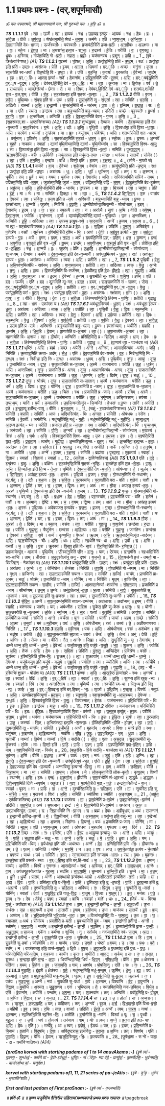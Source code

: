 
# 1.1     प्रथमः प्रश्नः - (दर्.शपूर्णमासौ) #

_ॐ नमः परमात्मने,
 श्री महागणपतये नमः, 
श्री गुरुभ्यो नमः । ह॒रिः॒ ॐ ॥_


***TS 1.1.1.1***
इ॒षे । त्वा॒ । ऊ॒र्जे । त्वा॒ । वा॒यवः॑ । स्थ॒ । उ॒पा॒यव॒ इत्यु॑प - आ॒यवः॑ । स्थ॒ । दे॒वः । वः॒ । स॒वि॒ता । प्रेति॑ । अ॒र्प॒य॒तु॒ । श्रेष्ठ॑तमा॒येति॒ श्रेष्ठ॑ - त॒मा॒य॒ । कर्म॑णे । एति॑ । प्या॒य॒ध्व॒म् । अ॒घ्नि॒याः॒ । दे॒व॒भा॒गमिति॑ देव- भा॒गम् । ऊर्ज॑स्वतीः । पय॑स्वतीः । प्र॒जाव॑ती॒रिति॑ प्र॒जा-व॒तीः॒ । अ॒न॒मी॒वाः । अ॒य॒क्ष्माः । मा । वः॒ । स्ते॒नः । ई॒श॒त॒ । मा । अ॒घशꣳ॑स॒ इत्य॒घ - शꣳ॒॒सः॒ । रु॒द्रस्य॑ । हे॒तिः । परीति॑ । वः॒ । वृ॒ण॒क्तु॒ । ध्रु॒वाः । अ॒स्मिन्न् । गोप॑ता॒विति॒ गो -प॒तौ॒ । स्या॒त॒ । ब॒ह्वीः । यज॑मानस्य । प॒शून् । पा॒हि॒ ॥ _ 1 _ 
(इ॒षे - त्रिच॑त्वारिꣳशत् )  _(A1)_
***TS 1.1.2.1***
य॒ज्ञ्स्य॑ । घो॒षत् । अ॒सि॒ । प्रत्यु॑ष्ट॒मिति॒ प्रति॑ - उ॒ष्ट॒म् । रक्षः॑ । प्रत्यु॑ष्टा॒ इति॒ प्रति॑ - उ॒ष्टाः॒ । अरा॑तयः । प्रेति॑ । इ॒यम् । अ॒गा॒त् । धि॒षणा᳚ । ब॒र्.॒हिः । अच्छ॑ । मनु॑ना । कृ॒ता । स्व॒धयेति॑ स्व-धया᳚ । वित॒ष्टेति॒ वि - त॒ष्टा॒ । ते । एति॑ । व॒ह॒न्ति॒ । क॒वयः॑ । पु॒रस्ता᳚त् । दे॒वेभ्यः॑ । जुष्ट᳚म् । इ॒ह । ब॒र्.॒.हिः । आ॒सद॒ इत्या᳚ - सदे᳚ । दे॒वाना᳚म् । प॒रि॒षू॒तमिति॑ परि -सू॒तम् । अ॒सि॒ । व॒र्.॒षवृ॑द्ध॒मिति॑ व॒र्.॒ष -वृ॒द्ध॒म् । अ॒सि॒ । देव॑बर्.हि॒रिति॒ देव॑ - ब॒र्.॒हिः॒ । मा । त्वा॒ । अ॒न्वक् । मा । ति॒र्यक् । पर्व॑ । ते॒ । रा॒ध्या॒स॒म् । आ॒च्छे॒त्तेत्या᳚ - छे॒त्ता । ते॒ । मा । रि॒ष॒म् । देव॑बर्.हि॒रिति॒ देव॑ -ब॒र्.॒हिः॒ । श॒तव॑ल्.श॒मिति॑ श॒त - व॒ल्.श॒म् । वीति॑ । रो॒ह॒ । स॒हस्र॑वल्शा॒ इति॑ स॒हस्र॑ -व॒ल्शाः॒ । _ 2 _ 
***TS 1.1.2.2***
वीति॑ । व॒यम् । रु॒हे॒म॒ । पृ॒थि॒व्याः । सं॒पृच॒ इति॑ सं - पृचः॑ । पा॒हि॒ । सु॒सं॒भृतेति॑ सु - सं॒भृता᳚ । त्वा॒ । समिति॑ । भ॒रा॒मि॒ । अदि॑त्यै । रास्ना᳚ । अ॒सि॒ । इ॒न्द्रा॒ण्यै । सं॒नह॑न॒मिति॑ सं - नह॑नम् । पू॒षा । ते॒ । ग्र॒न्थिम् । ग्र॒थ्ना॒तु॒ । सः । ते॒ । मा । एति॑ । स्था॒त् । इन्द्र॑स्य । त्वा॒ । बा॒हुभ्या॒मिति॑ बा॒हु-भ्या॒म् । उदिति॑ । य॒च्छे॒ । बृह॒स्पतेः᳚ । मू॒र्ध्ना । ह॒रा॒मि॒ । उ॒रु । अ॒न्तरि॑क्षम् । अन्विति॑ । इ॒हि॒ । दे॒व॒ङ्ग॒ममिति॑ देवम् - ग॒मम् । अ॒सि॒ ॥ _ 3 _ 
(स॒हस्र॑वल्.शा - अ॒ष्टात्रिꣳ॑शच्च)  _(A2)_
***TS 1.1.3.1***
शुन्ध॑द्ध्वम् । दैव्या॑य । कर्म॑णे । दे॒व॒य॒ज्याया॒ इति॑ देव -य॒ज्यायै᳚ । मा॒त॒रिश्व॑नः । घ॒र्मः । अ॒सि॒ । द्यौः । अ॒सि॒ । पृ॒थि॒वी । अ॒सि॒ । वि॒श्वधा॑या॒ इति॑ वि॒श्व -धा॒याः॒ । अ॒सि॒ । प॒र॒मेण॑ । धाम्ना᳚ । दृꣳह॑स्व । मा । ह्वाः॒ । वसू॑नाम् । प॒वित्र᳚म् । अ॒सि॒ । श॒तधा॑र॒मिति॑ श॒त -धा॒र॒म् ।  वसू॑नाम् । प॒वित्र᳚म् । अ॒सि॒ । स॒हस्र॑धार॒मिति॑ स॒हस्र॑ - धा॒र॒म् । हु॒तः । स्तो॒कः । हु॒तः । द्र॒फ्सः । अ॒ग्नये᳚ । बृ॒ह॒ते । नाका॑य । स्वाहा᳚ । द्यावा॑ पृथि॒वीभ्या॒मिति॒ द्यावा᳚ - पृ॒थि॒वीभ्या᳚म् । सा । वि॒श्वायु॒रिति॑ वि॒श्व- आ॒युः॒ । सा । वि॒श्वव्य॑चा॒ इति॑ वि॒श्व -व्य॒चाः॒ । सा । वि॒श्वक॒र्मेति॑ वि॒श्व -क॒र्मा॒ । समिति॑ । पृ॒च्य॒द्ध्व॒म् । ऋ॒ता॒व॒री॒रित्यृ॑त - व॒रीः॒ । ऊ॒र्मिणीः᳚ । मधु॑मत्तमा॒ इति॒ मधु॑मत्-त॒माः॒ । म॒न्द्राः । धन॑स्य । सा॒तये᳚ । सोमे॑न ( ) । त्वा॒ । एति॑ । त॒न॒च्मि॒ । इन्द्रा॑य । दधि॑ । विष्णो॒ इति॑ । ह॒व्यम् । र॒क्ष॒स्व॒ ॥ _ 4 _ 
(सोमे॑ - ना॒ष्टौ च॑)  _(A3)_
***TS 1.1.4.1***
कर्म॑णे । वा॒म् । दे॒वेभ्यः॑ । श॒के॒य॒म् । वेषा॑य । त्वा॒ । प्रत्यु॑ष्ट॒मिति॒ प्रति॑ -उ॒ष्ट॒म् । रक्षः॑ । प्रत्यु॑ष्टा॒ इति॒ प्रति॑ -उ॒ष्टाः॒ । अरा॑तयः । धूः । अ॒सि॒ ।  धूर्व॑ । धूर्व॑न्तम् । धूर्व॑ । तम् । यः । अ॒स्मान् । धूर्व॑ति । तम् । धू॒र्व॒ । यम् । व॒यम् । धूर्वा॑मः । त्वम् । दे॒वाना᳚म् । अ॒सि॒ । सस्नि॑तम॒मिति॒ सस्नि॑ - त॒म॒म् । पप्रि॑तम॒मिति॒ पप्रि॑ -त॒म॒म् । जुष्ट॑तम॒मिति॒ जुष्ट॑ - त॒म॒म् । वह्नि॑तम॒मिति॒ वह्नि॑ - त॒म॒म् । दे॒व॒हूत॑म॒मिति॑ देव-हूत॑मम् । अह्रु॑तम् । अ॒सि॒ । ह॒वि॒र्धान॒मिति॑ हविः - धान᳚म् । दृꣳह॑स्व । मा । ह्वाः॒ । मि॒त्रस्य॑ । त्वा॒ । चक्षु॑षा । प्रेति॑ । ई॒क्षे॒ । मा । भेः । मा । समिति॑ । वि॒क्था॒ । मा । त्वा॒ । _ 5_ 
***TS 1.1.4.2***
हिꣳ॒॒सि॒ष॒म् । उ॒रु । वाता॑य । दे॒वस्य॑ । त्वा॒ । स॒वि॒तुः । प्र॒स॒व इति॑ प्र -स॒वे । अ॒श्विनोः᳚ । बा॒हुभ्या॒मिति॑ बा॒हु -भ्या॒म् । पू॒ष्णः । हस्ता᳚भ्याम् । अ॒ग्नये᳚ । जुष्ट᳚म् । निरिति॑ । व॒पा॒मि॒ । अ॒ग्नीषोमा᳚भ्या॒मित्य॒ग्नी - सोमा᳚भ्याम् । इ॒दम् । दे॒वाना᳚म् । इ॒दम् । उ॒ । नः॒ । स॒ह । स्फा॒त्यै । त्वा॒ । न । अरा᳚त्यै । सुवः॑ । अ॒भि । वीति॑ । ख्ये॒ष॒म् । वै॒श्वा॒न॒रम् । ज्योतिः॑ । दृꣳह॑न्ताम् । दुर्याः᳚ । द्यावा॑पृथि॒व्योरिति॒ द्यावा᳚ - पृ॒थि॒व्योः । उ॒रु । अ॒न्तरि॑क्षम् । अन्विति॑ । इ॒हि॒ । अदि॑त्याः । त्वा॒ । उ॒पस्थ॒ इत्यु॒प-स्थे॒ । सा॒द॒या॒मि॒ । अग्ने᳚ । ह॒व्यम् । र॒क्ष॒स्व॒ ॥ _ 6 _ 
( मा त्वा॒ - षट्च॑त्वारिꣳशच्च )  _(A4)_
***TS 1.1.5.1***
दे॒वः । वः॒ । स॒वि॒ता । उदिति॑ । पु॒ना॒तु॒ । अच्छि॑द्रेण । प॒वित्रे॑ण । वसोः᳚ । सूर्य॑स्य । र॒श्मिभि॒रिति॑ र॒श्मि - भिः॒ । आपः॑ । दे॒वीः॒ । अ॒ग्रे॒पु॒व॒ इत्य॑ग्रे - पु॒वः॒ । अ॒ग्रे॒गु॒व॒ इत्य॑ग्रे - गु॒वः॒ । अग्रे᳚ । इ॒मम् । य॒ज्ञ्म् । न॒य॒त॒ । अग्रे᳚ । य॒ज्ञ्प॑ति॒मिति॑ य॒ज्ञ् - प॒ति॒म् । ध॒त्त॒ । यु॒ष्मान् । इन्द्रः॑ । अ॒वृ॒णी॒त॒ । वृ॒त्र॒तूर्य॒ इति॑ वृत्र -तूर्ये᳚ । यू॒यम् । इन्द्र᳚म् । अ॒वृ॒णी॒ध्व॒म् । वृ॒त्र॒तूर्य॒ इति॑ वृत्र -तूर्ये᳚ । प्रोक्षि॑ता॒ इति॒ प्र -उ॒क्षि॒ताः॒ । स्थ॒ । अ॒ग्नये᳚ । वः॒ । जुष्ट᳚म् । प्रेति॑ । उ॒क्षा॒मि॒ । अ॒ग्नीषोमा᳚भ्या॒मित्य॒ग्नी - सोमा᳚भ्याम् । शुन्ध॑ध्वम् । दैव्या॑य । कर्म॑णे । दे॒व॒य॒ज्याया॒ इति॑ देव-य॒ज्यायै᳚ । अव॑धूत॒मित्यव॑ - धू॒त॒म् । रक्षः॑ । अव॑धूता॒ इत्यव॑ - धू॒ताः॒ । अरा॑तयः । अदि॑त्याः । त्वक् । अ॒सि॒ । प्रतीति॑ । त्वा॒ । _ 7_ 
***TS 1.1.5.2***
पृ॒थि॒वी । वे॒त्तु॒ । अ॒धि॒षव॑ण॒मित्य॑धि - सव॑नम् । अ॒सि॒ । वा॒न॒स्प॒त्यम् । प्रतीति॑ । त्वा॒ । अदि॑त्याः । त्वक् । वे॒त्तु॒ । अ॒ग्नेः । त॒नूः । अ॒सि॒ । वा॒चः । वि॒सर्ज॑न॒मिति॑ वि-सर्ज॑नम् । दे॒ववी॑तय॒ इति॑ दे॒व- वी॒त॒ये॒ । त्वा॒ । गृ॒ह्णा॒मि॒ । अद्रिः॑ । अ॒सि॒ । वा॒न॒स्प॒त्यः । सः । इ॒दम् । दे॒वेभ्यः॑ । ह॒व्यम् । सु॒शमीति॑ सु- शमि॑ । श॒मि॒ष्व॒ । इष᳚म् । एति॑ । व॒द॒ । ऊर्ज᳚म् । एति॑ । व॒द॒ । द्यु॒मदिति॑ द्यु-मत् । व॒द॒त॒ । व॒यम् । स॒ङ्घा॒तमिति॑ सं - घा॒तम् । जे॒ष्म॒ । व॒र्.॒षवृ॑द्ध॒मिति॑ व॒र्.॒ष -वृ॒द्ध॒म् । अ॒सि॒ । प्रतीति॑ । त्वा॒ । व॒र्.॒षवृ॑द्ध॒मिति॑ व॒र्.॒ष -वृ॒द्ध॒म् । वे॒त्तु॒ । परा॑पूत॒मिति॒ परा᳚ - पू॒त॒म् । रक्षः॑ । परा॑पूता॒ इति॒ परा᳚ - पू॒ताः॒ । अरा॑तयः । रक्ष॑साम् । भा॒गः ( ) । अ॒सि॒ । वा॒युः । वः॒ । वीति॑ । वि॒न॒क्तु॒ । दे॒वः । वः॒ । स॒वि॒ता । हिर॑ण्यपाणि॒रिति॒ हिर॑ण्य - पा॒णिः॒ । प्रतीति॑ । गृ॒ह्णा॒तु॒ ॥ _ 8 _ 
( त्वा॒ - भा॒ग - एका॑दश च )  _(A5)_
***TS 1.1.6.1***
अव॑धूत॒मित्यव॑ - धू॒त॒म् । रक्षः॑ । अव॑धूता॒ इत्यव॑ - धू॒ताः॒ । अरा॑तयः । अदि॑त्याः । त्वक् । अ॒सि॒ । प्रतीति॑ । त्वा॒ । पृ॒थि॒वी । वे॒त्तु॒ । दि॒वः । स्क॒म्भ॒निः । अ॒सि॒ । प्रतीति॑ । त्वा॒ । अदि॑त्याः । त्वक् । वे॒त्तु॒ । धि॒षणा᳚ । अ॒सि॒ । प॒र्व॒त्या । प्रतीति॑ । त्वा॒ । दि॒वः । स्क॒म्भ॒निः । वे॒त्तु॒ । धि॒षणा᳚ । अ॒सि॒ । पा॒र्व॒ते॒यी । प्रतीति॑ । त्वा॒ । प॒र्व॒तिः । वे॒त्तु॒ । दे॒वस्य॑ । त्वा॒ । स॒वि॒तुः । प्र॒स॒व इति॑ प्र -स॒वे । अ॒श्विनोः᳚ । बा॒हुभ्या॒मिति॑ बा॒हु-भ्या॒म् । पू॒ष्णः । हस्ता᳚भ्याम् । अधीति॑ । व॒पा॒मि॒ । धा॒न्य᳚म् । अ॒सि॒ । धि॒नु॒हि । दे॒वान् । प्रा॒णायेति॑ प्र-अ॒नाय॑ । त्वा॒ ( ) । अ॒पा॒नात्ये॑प -अ॒नाय॑ । त्वा॒ । व्या॒नायेति॑ वि- अ॒नाय॑ । त्वा॒ । दी॒र्घाम् । अन्विति॑ । प्रसि॑ति॒मिति॒ प्र - सि॒ति॒म् । आयु॑षे । धा॒म् । दे॒वः । वः॒ । स॒वि॒ता । हिर॑ण्यपाणि॒रिति॒ हिर॑ण्य - पा॒णिः॒ । प्रतीति॑ । गृ॒ह्णा॒तु॒ ॥ _ 9 _ 
(प्रा॒णाय॑ त्वा॒ - पञ्च॑दश च)  _(A6)_
***TS 1.1.7.1***
धृष्टिः॑ । अ॒सि॒ । ब्रह्म॑ । य॒च्छ॒ । अपेति॑ । अ॒ग्ने॒ । अ॒ग्निम् । आ॒माद॒मित्या॑म -अद᳚म् । ज॒हि॒ । निरिति॑ । क्र॒व्याद॒मिति॑ क्रव्य- अद᳚म् । से॒ध॒ । एति॑ । दे॒व॒यज॒मिति॑ देव-यज᳚म् । व॒ह॒ । निर्द॑ग्ध॒मिति॒ निः - द॒ग्ध॒म् । रक्षः॑ । निर्द॑ग्धा॒ इति॒ निः - द॒ग्धाः॒ । अरा॑तयः । ध्रु॒वम् । अ॒सि॒ । पृ॒थि॒वीम् । दृꣳ॒॒ह॒ । आयुः॑ । दृꣳ॒॒ह॒ । प्र॒जामिति॑ प्र -जाम् । दृꣳ॒॒ह॒ । स॒जा॒तानिति॑ स-जा॒तान् । अ॒स्मै । यज॑मानाय । परीति॑ । ऊ॒ह॒ । ध॒र्त्रम् । अ॒सि॒ । अ॒न्तरि॑क्षम् । दृꣳ॒॒ह॒ । प्रा॒णमिति॑ प्र- अ॒नम् । दृꣳ॒॒ह॒ । आ॒पा॒नमित्य॑प - अ॒नम् । दृꣳ॒॒ह॒ । स॒जा॒तानिति॑ स-जा॒तान् । अ॒स्मै । यज॑मानाय । परीति॑ । ऊ॒ह॒ । ध॒रुण᳚म् । अ॒सि॒ । दिव᳚म् । दृꣳ॒॒ह॒ । चक्षुः॑ । _ 10 _ 
***TS 1.1.7.2***
दृꣳ॒॒ह॒ । श्रोत्र᳚म् । दृꣳ॒॒ह॒ । स॒जा॒तानिति॑ स-जा॒तान् । अ॒स्मै । यज॑मानाय । परीति॑ । ऊ॒ह॒ । धर्म॑ । अ॒सि॒ । दिशः॑ । दृꣳ॒॒ह॒ । योनि᳚म् । दृꣳ॒॒ह॒ । प्र॒जामिति॑ प्र -जाम् । दृꣳ॒॒ह॒ । स॒जा॒तानिति॑ स-जा॒तान् । अ॒स्मै । यज॑मानाय । परीति॑ । ऊ॒ह॒ । चितः॑ । स्थ॒ । प्र॒जामिति॑ प्र -जाम् । अ॒स्मै । र॒यिम् । अ॒स्मै । स॒जा॒तानिति॑ स-जा॒तान् । अ॒स्मै । यज॑मानाय । परीति॑ । ऊ॒ह॒ । भृगू॑णाम् । अङ्गि॑रसाम् । तप॑सा । त॒प्य॒ध्व॒म् । यानि॑ । घ॒र्मे । क॒पाला॑नि । उ॒प॒चि॒न्वन्तीत्यु॑प - चि॒न्वन्ति॑ । वे॒धसः॑ ॥ पू॒ष्णः । तानि॑ । अपीति॑ । व्र॒ते । इ॒न्द्र॒वा॒यू इती᳚न्द्र-वायू । वीति॑ । मु॒ञ्च॒ता॒म् ॥ _ 11_ 
(चक्षु॑ - र॒ष्टाच॑त्वारिꣳशच्च)  _(A7)_
***TS 1.1.8.1***
समिति॑ । व॒पा॒मि॒ । समिति॑ । आपः॑ । अ॒द्भिरित्य॑त् - भिः । अ॒ग्म॒त॒ । समिति॑ । ओष॑धयः । रसे॑न । समिति॑ । रे॒वतीः᳚ । जग॑तीभिः । मधु॑मती॒रिति॒ मधु॑ - म॒तीः॒ । मधु॑मतीभि॒रिति॒ मधु॑ - म॒ती॒भिः॒ । सृ॒ज्य॒ध्व॒म् । अ॒द्भ्य इत्य॑त् - भ्यः । परीति॑ । प्रजा॑ता॒ इति॒ प्र -जा॒ताः॒ । स्थ॒ । समिति॑ । अ॒द्भिरित्य॑त् - भिः । पृ॒च्य॒ध्व॒म् । जन॑यत्यै । त्वा॒ । समिति॑ । यौ॒मि॒ । अ॒ग्नये᳚ । त्वा॒ । अ॒ग्नीषोमा᳚भ्या॒मित्य॒ग्नी - सोमा᳚भ्याम् । म॒खस्य॑ । शिरः॑ । अ॒सि॒ । घ॒र्मः । अ॒सि॒ । वि॒श्वायु॒रुरिति॑ वि॒श्व- आ॒युः॒ । उ॒रु । प्र॒थ॒स्व॒ । उ॒रु । ते॒ । य॒ज्ञ्प॑ति॒रिति॑ य॒ज्ञ् -प॒तिः॒ । प्र॒थ॒ता॒म् । त्वच᳚म् । गृ॒ह्णी॒ष्व॒ । अ॒न्तरि॑त॒मित्य॒न्तः - इ॒त॒म् । रक्षः॑ । अ॒न्तरि॑ता॒ इत्य॒न्तः - इ॒ताः॒ । अरा॑तयः । दे॒वः । त्वा॒ । स॒वि॒ता ( ) । श्र॒प॒य॒तु॒ । वर्.षि॑ष्ठे । अधीति॑ । नाके᳚ । अ॒ग्निः । ते॒ । त॒नुव᳚म् । मा । अतीति॑ । धा॒क् । अग्ने᳚ । ह॒व्यम् । र॒क्ष॒स्व॒ । समिति॑ । ब्रह्म॑णा । पृ॒च्य॒स्व॒ । ए॒क॒ताय॑ । स्वाहा᳚ । द्वि॒ताय॑ । स्वाहा᳚ । त्रि॒ताय॑ । स्वाहा᳚ ॥ _ 12 _ 
(स॒वि॒ता - द्वाविꣳ॑शतिश्च)  _(A8)_
***TS 1.1.9.1***
एति॑ । द॒दे॒ । इन्द्र॑स्य । बा॒हुः । अ॒सि॒ । दक्षि॑णः । स॒हस्र॑भृष्टि॒रिति॑ स॒हस्र॑ -भृ॒ष्टिः॒ । श॒तते॑जा॒ इति॑ श॒त -ते॒जाः॒ । वा॒युः । अ॒सि॒ । ति॒ग्मते॑जा॒ इति॑ ति॒ग्म - ते॒जाः॒ । पृथि॑वि । दे॒व॒य॒ज॒नीति॑ देव -य॒ज॒नि॒ । ओष॑ध्याः । ते॒ । मूल᳚म् । मा । हिꣳ॒॒सि॒ष॒म् । अप॑हत॒ इत्यप॑ -ह॒तः॒ । अ॒ररुः॑ । पृ॒थि॒व्यै । व्र॒जम् । ग॒च्छ॒ । गो॒स्थान॒मिति॑ गो-स्थान᳚म् । वर्.ष॑तु । ते॒ । द्यौः । ब॒धा॒न । दे॒व॒ । स॒वि॒तः॒ । प॒र॒मस्या᳚म् । प॒रा॒वतीति॑ परा - वति॑ । श॒तेन॑ । पाशैः᳚ । यः । अ॒स्मान् । द्वेष्टि॑ । यम् । च॒ । व॒यम् । द्वि॒ष्मः । तम् । अतः॑ । मा । मौ॒क् । अप॑हत॒ इत्यप॑ -ह॒तः॒ । अ॒ररुः॑ । पृ॒थि॒व्यै । दे॒व॒यज॑न्या॒ इति॑ देव -यज॑न्यै । व्र॒जम् । _ 13_ 
***TS 1.1.9.2***
ग॒च्छ॒ । गो॒स्थान॒मिति॑ गो-स्थान᳚म् । वर्.ष॑तु । ते॒ । द्यौः । ब॒धा॒न । दे॒व॒ । स॒वि॒तः॒ । पर॒मस्या᳚म् । प॒रा॒वतीति॑ परा - वति॑ । श॒तेन॑ । पाशैः᳚ । यः । अ॒स्मान् । द्वेष्टि॑ । यम् । च॒ । व॒यम् । द्वि॒ष्मः । तम् । अतः॑ । मा । मौ॒क् । अप॑हत॒ इत्यप॑ -ह॒तः॒ । अ॒ररुः॑ । पृ॒थि॒व्याः । अदे॑वयजन॒ इत्यदे॑व - य॒ज॒नः॒ । व्र॒जम् । ग॒च्छ॒ । गो॒स्थान॒मिति॑ गो-स्थान᳚म् । वर्.ष॑तु । ते॒ । द्यौः । ब॒धा॒न । दे॒व॒ । स॒वि॒तः॒ । प॒र॒मस्या᳚म् । प॒रा॒वतीति॑ परा - वति॑ । श॒तेन॑ । पाशैः᳚ । यः । अ॒स्मान् । द्वेष्टि॑ । यम् । च॒ । व॒यम् । द्वि॒ष्मः । तम् । अतः॑ । मा । _ 14_ 
***TS 1.1.9.3***
मौ॒क् । अ॒ररुः॑ । ते॒ । दिव᳚म् । मा । स्का॒न् । वस॑वः । त्वा॒ । परीति॑ । गृ॒ह्ण॒न्तु॒ । गा॒य॒त्रेण॑ । छन्द॑सा । रु॒द्राः । त्वा॒ । परीति॑ । गृ॒ह्ण॒न्तु॒ । त्रैष्टु॑भेन । छन्द॑सा । आ॒दि॒त्याः । त्वा॒ । परीति॑ । गृ॒ह्ण॒न्तु॒ । जाग॑तेन । छन्द॑सा । दे॒वस्य॑ । स॒वि॒तुः । स॒वे । कर्म॑ । कृ॒ण्व॒न्ति॒ । वे॒धसः॑ । ऋ॒तम् । अ॒सि॒ । ऋ॒त॒सद॑न॒मित्यृ॑त -सद॑नम् । अ॒सि॒ । ऋ॒त॒श्रीरित्यृ॑त - श्रीः । अ॒सि॒ । धाः । अ॒सि॒ । स्व॒धेति॑ स्व- धा । अ॒सि॒ । उ॒र्वी । च॒ । अ॒सि॑ । वस्वी᳚ । च॒ । अ॒सि॒ । पु॒रा । क्रू॒रस्य॑ । वि॒सृप॒ इति॑ वि- सृपः॑ । वि॒र॒फ्शि॒न्निति॑ वि- र॒फ्शि॒न्न् ( ) । उ॒दा॒दायेत्यु॑त् - आ॒दाय॑ । पृ॒थि॒वीम् । जी॒रदा॑नु॒रिति॑ जी॒र - दा॒नुः॒ । याम् । ऐर॑यन्न् । च॒न्द्रम॑सि । स्व॒धाभि॒रिति॑ स्व-धाभिः॑ । ताम् । धीरा॑सः । अ॒नु॒दृश्येत्य॑नु अनु - दृश्य॑ । य॒ज॒न्ते॒ ॥ _ 15 _ 
(दे॒व॒यज॑न्यै व्र॒जं - तमतो॒ मा - वि॑रफ्शि॒न् - नेका॑दश च)  _(A9)_
***TS 1.1.10.1***
प्रत्यु॑ष्ट॒मिति॒ प्रति॑ - उ॒ष्ट॒म् । रक्षः॑ । प्रत्यु॑ष्टा॒ इति॒ प्रति॑ -उ॒ष्टाः॒ । अरा॑तयः । अ॒ग्नेः । वः॒ । तेजि॑ष्ठेन । तेज॑सा । निरिति॑ । त॒पा॒मि॒ । गो॒ष्ठमिति॑ गो -स्थम् । मा । निरिति॑ । मृ॒क्ष॒म् । वा॒जिन᳚म् । त्वा॒ । स॒प॒त्न॒सा॒हमिति॑ सपत्न - सा॒हम् । समिति॑ । मा॒र्ज्मि॒ । वाच᳚म् । प्रा॒णमिति॑ प्रा- अ॒नम् । चक्षुः॑ । श्रोत्र᳚म् । प्र॒जामिति॑ प्र -जाम् । योनि᳚म् । मा । निरिति॑ । मृ॒क्ष॒म् । वा॒जिनी᳚म् । त्वा॒ । स॒प॒त्न॒सा॒हीमिति॑ सपत्न - सा॒हीम् । समिति॑ । मा॒र्ज्मि॒ । आ॒शासा॒नेत्या᳚ -शासा॑ना । सौ॒म॒न॒सम् । प्र॒जामिति॑ प्र -जाम् । सौभा᳚ग्यम् । त॒नूम् ॥ अ॒ग्नेः । अनु॑व्र॒तेत्यनु॑ -व्र॒ता॒ । भू॒त्वा । समिति॑ । न॒ह्ये॒ । सु॒कृ॒तायेति॑ सु -कृ॒ताय॑ । कम् ॥ सु॒प्र॒जस॒ इति॑ सु-प्र॒जसः॑ । त्वा॒ । व॒यम् । सु॒पत्नी॒रिति॑ सु-पत्नीः᳚ । उपेति॑ । _ 16_ 
***TS 1.1.10.2***
से॒दि॒म॒ ॥ अग्ने᳚ । स॒प॒त्न॒दम्भ॑न॒मिति॑ सपत्न-दम्भ॑नम् । अद॑ब्धासः । अदा᳚भ्यम् ॥ इ॒मम् । वीति॑ । स्या॒मि॒ । वरु॑णस्य । पाश᳚म् । यम् । अब॑ध्नीत । स॒वि॒ता । सु॒केत॒ इति॑ सु-केतः॑ ॥ धा॒तुः । च॒ । योनौ᳚ । सु॒कृ॒तस्येति॑ सु -कृ॒तस्य॑ । लो॒के । स्यो॒नम् । मे॒ । स॒ह । पत्या᳚ । क॒रो॒मि॒ ॥ समिति॑ । आयु॑षा । समिति॑ । प्र॒जयेति॑ प्र-जया᳚ । समिति॑ । अ॒ग्ने॒ । वर्च॑सा । पुनः॑ ॥ समिति॑ । पत्नी᳚ । पत्या᳚ । अ॒हम् । ग॒च्छे॒ । समिति॑ । आ॒त्मा । त॒नुवा᳚ । मम॑ ॥ म॒ही॒नाम् । पयः॑ । अ॒सि॒ । ओष॑धीनाम् । रसः॑ । तस्य॑ । ते॒ । अक्षी॑यमाणस्य । निरिति॑ । _ 17 _ 
***TS 1.1.10.3***
व॒पा॒मि॒ । म॒ही॒नाम् । पयः॑ । अ॒सि॒ । ओष॑धीनाम् । रसः॑ । अद॑ब्धेन । त्वा॒ । चक्षु॑षा । अवेति॑ । ई॒क्षे॒ । सु॒प्र॒जा॒स्त्वायेति॑ सुप्रजाः - त्वाय॑ । तेजः॑ । अ॒सि॒ । तेजः॑ । अनु॑ । प्रेति॑ । इ॒हि॒ । अ॒ग्निः । ते॒ । तेजः॑ । मा । वीति॑ । नै॒त् । अ॒ग्नेः । जि॒ह्वा । अ॒सि॒ । सु॒भूरिति॑ सु - भूः । दे॒वाना᳚म् । धाम्ने॑ धाम्न॒ इति॒ धाम्ने᳚ - धा॒म्ने॒ । दे॒वेभ्यः॑ । यजु॑षेयजुष॒ इति॒ यजु॑षे -य॒जु॒षे॒ । भ॒व॒ । शु॒क्रम् । अ॒सि॒ । ज्योतिः॑ । अ॒सि॒ । तेजः॑ । अ॒सि॒ । दे॒वः । वः॒ । स॒वि॒ता । उदिति॑ । पु॒ना॒तु॒ । अच्छि॑द्रेण । प॒वित्रे॑ण । वसोः᳚ । सूर्य॑स्य । र॒श्मिभि॒रिति॑ र॒श्मि-भिः॒ । शु॒क्रम् ( ) । त्वा॒ । शु॒क्राया᳚म् । धाम्ने॑ धाम्न॒ इति॒ धाम्ने᳚ - धा॒म्ने॒ । दे॒वेभ्यः॑ । यजु॑षेयजुष॒ इति॒ यजु॑षे - य॒जु॒षे॒ । गृ॒ह्णा॒मि॒ । ज्योतिः॑ । त्वा॒ । ज्योति॑षि । अ॒र्चिः । त्वा॒ । अ॒र्चिषि॑ । धाम्ने॑ धाम्न॒ इति॒ धाम्ने᳚ - धा॒म्ने॒ । दे॒वेभ्यः॑ । यजु॑षेयजुष॒ इति॒ यजु॑षे -य॒जु॒षे॒ । गृ॒ह्णा॒मि॒ ॥ _ 18_ 
(उप॒ - नी - र॒श्मिभिः॑ शु॒क्रꣳ - षोड॑श च)  _(A10)_
***TS 1.1.11.1***
कृष्णः॑ । अ॒सि॒ । आ॒ख॒रे॒ष्ठ इत्या॑खरे - स्थः । अ॒ग्नये᳚ । त्वा॒ । स्वाहा᳚ । वेदिः॑ । अ॒सि॒ । ब॒र्.॒हिषे᳚ । त्वा॒ । स्वाहा᳚ । ब॒र्.॒हिः । अ॒सि॒ । स्रु॒ग्भ्य इति॑ स्रुक् -भ्यः । त्वा॒ । स्वाहा᳚ । दि॒वे । त्वा॒ । अ॒न्तरि॑क्षाय । त्वा॒ । पृ॒थि॒व्यै । त्वा॒ । स्व॒धेति॑ स्व-धा । पि॒तृभ्य॒ इति॑ पि॒तृ -भ्यः॒ । ऊर्क् । भ॒व॒ । ब॒र्.॒हि॒षद्भ्य॒ इति॑ बर्.हि॒षत् - भ्यः॒ । ऊ॒र्जा । पृ॒थि॒वीम् । ग॒च्छ॒त॒ । विष्णोः᳚ । स्तूपः॑ । अ॒सि॒ । ऊर्णा᳚म्रदस॒मित्यूर्णा᳚ - म्र॒द॒स॒म् । त्वा॒ । स्तृ॒णा॒मि॒ । स्वा॒स॒स्थमिति॑ सु -आ॒स॒स्थम् । दे॒वेभ्यः॑ । ग॒न्ध॒र्वः॑ । अ॒सि॒ । वि॒श्वाव॑सु॒रिति॑ वि॒श्व - व॒सुः॒ । विश्व॑स्मात् । ईष॑तः । यज॑मानस्य । प॒रि॒धिरिति॑ परि - धिः । इ॒डः । ई॒डि॒तः । इन्द्र॑स्य । बा॒हुः । अ॒सि॒ । _ 19_ 
***TS 1.1.11.2***
दक्षि॑णः । यज॑मानस्य । प॒रि॒धिरिति॑ परि - धिः । इ॒डः । ई॒डि॒तः । मि॒त्रावरु॑णा॒विति॑ मि॒त्रा - वरु॑णौ । त्वा॒ । उ॒त्त॒र॒त इत्यु॑त् - त॒र॒तः । परीति॑ । ध॒त्ता॒म् । ध्रु॒वेण॑ । धर्म॑णा । यज॑मानस्य । प॒रि॒धिरिति॑ परि - धिः । इ॒डः । ई॒डि॒तः । सूर्यः॑ । त्वा॒ । पु॒रस्ता᳚त् । पा॒तु॒ । कस्याः᳚ । चि॒त् । अ॒भिश॑स्त्या॒ इत्य॒भि -श॒स्त्याः॒ । वी॒तिहो᳚त्र॒मिति॑ -वी॒ति - हो॒त्र॒म् । त्वा॒ । क॒वे॒ । द्यु॒मन्त॒मिति॑ द्यु - मन्त᳚म् । समिति॑ । इ॒धी॒म॒हि॒ । अग्ने᳚ । बृ॒हन्त᳚म् । अ॒ध्व॒रे । वि॒शः । य॒न्त्रे इति॑ । स्थः॒ । वसू॑नाम् । रु॒द्राणा᳚म् । आ॒दि॒त्याना᳚म् । सद॑सि । सी॒द॒ । जु॒हूः । उ॒प॒भृदित्यु॑प - भृत् । ध्रु॒वा । अ॒सि॒ । घृ॒ताची᳚ । नाम्ना᳚ । प्रि॒येण॑ । नाम्ना᳚ । प्रि॒ये । सद॑सि ( ) । सी॒द॒ । ए॒ताः । अ॒स॒द॒न्न् । सु॒कृ॒तस्येति॑ सु-कृ॒तस्य॑ । लो॒के । ताः । वि॒ष्णो॒ इति॑ । पा॒हि॒ । पा॒हि । य॒ज्ञ्म् । पा॒हि । य॒ज्ञ्प॑ति॒मिति॑ य॒ज्ञ्-प॒ति॒म् । पा॒हि । माम् । य॒ज्ञ्॒निय॒मिति॑ यज्ञ् - निय᳚म् ॥ _ 20_ 
(बा॒हुर॑सि - प्रि॒ये सद॑सि॒ - पञ्च॑दश च)  _(A11)_
***TS 1.1.12.1***
भुव॑नम् । अ॒सि॑ । वीति॑ । प्र॒थ॒स्व॒ । अग्ने᳚ । यष्टः॑ । इ॒दम् । नमः॑ ॥ जुहु॑ । एति॑ । इ॒हि॒ । अ॒ग्निः । त्वा॒ । ह्व॒य॒ति॒ । दे॒व॒य॒ज्याया॒ इति॑ देव -य॒ज्यायै᳚ । उप॑भृ॒दित्युप॑ -भृ॒त् । एति॑ । इ॒हि॒ । दे॒वः । त्वा॒ । स॒वि॒ता । ह्व॒य॒ति॒ । दे॒व॒य॒ज्याया॒ इति॑ देव -य॒ज्यायै᳚ । अग्ना॑विष्णू॒ इत्यग्ना᳚ -वि॒ष्णू॒ । मा । वा॒म् । अवेति॑ । क्र॒मि॒ष॒म् । वीति॑ । जि॒हा॒था॒म् । मा । मा॒ । समिति॑ । ता॒प्त॒म् । लो॒कम् । मे॒ । लो॒क॒कृ॒ता॒विति॑ लोक-कृ॒तौ॒ । कृ॒णु॒त॒म् । विष्णोः᳚ । स्थान᳚म् । अ॒सि॒ । इ॒तः । इन्द्रः॑ । अ॒कृ॒णो॒त् । वी॒र्या॑णि । स॒मा॒रभ्येति॑ सं-आ॒रभ्य॑ । ऊ॒र्द्ध्वः । अ॒द्ध्व॒रः । दि॒वि॒स्पृश॒मिति॑ दिवि -स्पृश᳚म् । अह्रु॑तः ( ) । य॒ज्ञ्ः । य॒ज्ञ्प॑ते॒रिति॑ य॒ज्ञ् - प॒तेः॒ । इन्द्रा॑वा॒नितीन्द्र॑ - वा॒न् । स्वाहा᳚ । बृ॒हत् । भाः । पा॒हि । मा॒ । अ॒ग्ने॒ । दुश्च॑रिता॒दिति॒ दुः - च॒रि॒ता॒त् । एति॑ । मा॒ । सुच॑रित॒ इति॒ सु - च॒रि॒ते॒ । भ॒ज॒ । म॒खस्य॑ । शिरः॑ । अ॒सि॒ । समिति॑ । ज्योति॑षा । ज्योतिः॑ । अ॒ङ्क्ता॒म् ॥ _ 21 _ 
(अह्रु॑त॒ - एक॑विꣳशतिश्च)  _(A12)_
***TS 1.1.13.1***
वाज॑स्य । मा॒ । प्र॒स॒वेनेति॑ प्र-स॒वेन॑ । उ॒द्ग्रा॒भेणेत्यु॑त् -ग्रा॒भेण॑ । उदिति॑ । अ॒ग्र॒भी॒त् ॥ अथ॑ । स॒पत्नान्॑ । इन्द्रः॑ । मे॒ । नि॒ग्रा॒भेणेति॑ नि-ग्रा॒भेण॑ । अध॑रान् । अ॒कः॒ ॥ उ॒द्ग्रा॒भमित्यु॑त् -ग्रा॒भम् । च॒ । नि॒ग्रा॒भमिति॑ नि -ग्रा॒भम् । च॒ । ब्रह्म॑ । दे॒वाः । अ॒वी॒वृ॒ध॒न्न् ॥ अथ॑ । स॒पत्नान्॑ । इ॒न्द्रा॒ग्नी इती᳚न्द्र-अ॒ग्नी । मे॒ । वि॒षू॒चीनान्॑ । वीति॑ । अ॒स्य॒ता॒म् ॥ वसु॑भ्य॒ इति॒ वसु॑-भ्यः॒ । त्वा॒ । रु॒द्रेभ्यः॑ । त्वा॒ । आ॒दि॒त्येभ्यः॑ । त्वा॒ । अ॒क्तम् । रिहा॑णाः । वि॒यन्तु॑ । वयः॑ ॥ प्र॒जामिति॑ प्र-जाम् । योनि᳚म् । मा । निरिति॑ । मृ॒क्ष॒म् । एति॑ । प्या॒य॒न्ता॒म् । आपः॑ । ओष॑धयः । म॒रुता᳚म् । पृष॑तयः । स्थ॒ । दिवं᳚ । _ 22_ 
***TS 1.1.13.2***
ग॒च्छ॒ । ततः॑ । नः॒ । वृष्टि᳚म् । एति॑ । ई॒र॒य॒ ॥ आ॒यु॒ष्पा इत्या॑युः- पाः । अ॒ग्ने॒ । अ॒सि॒ । आयुः॑ । मे॒ । पा॒हि॒ । च॒क्षु॒ष्पा इति॑ - चक्षुः - पाः । अ॒ग्ने॒ । अ॒सि॒ । चक्षुः॑ । मे॒ । पा॒हि॒ । ध्रु॒वा । अ॒सि॒ । यम् । प॒रि॒धिमिति॑ परि -धिम् । प॒र्यध॑त्था॒ इति॑ परि -अध॑त्थाः । अग्ने᳚ । दे॒व॒ । प॒णिभि॒रिति॑ प॒णि -भिः॒ । वी॒यमा॑णः ॥ तम् । ते॒ । ए॒तम् । अन्विति॑ । जोष᳚म् । भ॒रा॒मि॒ । न । इत् । ए॒षः । त्वत् । अ॒प॒चे॒तया॑ता॒ इत्य॑प - चे॒तया॑तै । य॒ज्ञ्स्य॑ । पाथः॑ । उप॑ । समिति॑ । इ॒त॒म् । सꣳ॒॒स्रा॒वभा॑गा॒ इति॑ सꣳस्रा॒व -भा॒गाः॒ । स्थ॒ । इ॒षाः । बृ॒हन्तः॑ । प्र॒स्त॒रे॒ष्ठा इति॑ प्रस्तरे- स्थाः । ब॒र्.॒हि॒षद॒ इति बर्.हि-सदः॑ । च॒ । _ 23_ 
***TS 1.1.13.3***
दे॒वाः । इ॒माम् । वाच᳚म् । अ॒भीति॑ । विश्वे᳚ । गृ॒णन्तः॑ । आ॒सद्येत्या᳚ - सद्य॑ । अ॒स्मिन्न् । ब॒र्.॒हिषि॑ । मा॒द॒य॒ध्व॒म् । अ॒ग्नेः । वा॒म् । अप॑न्नगृह॒स्येत्यप॑न्न - गृ॒ह॒स्य॒ । सद॑सि । सा॒द॒या॒मि॒ । सु॒म्नाय॑ । सु॒म्नि॒नी॒ इति॑ । सु॒म्ने । मा॒ । ध॒त्त॒म् । धु॒रि । धु॒र्यौ᳚ । पा॒त॒म् । अग्ने᳚ । अ॒द॒ब्धा॒यो॒ इत्य॑दब्ध-आ॒यो॒ । अ॒शी॒त॒त॒नो॒ इत्य॑शित -त॒नो॒ । पा॒हि । मा॒ । अ॒द्य । दि॒वः । पा॒हि । प्रसि॑त्या॒ इति॒ प्र-सि॒त्यै॒ । पा॒हि । दुरि॑ष्ट्या॒ इति॒ दुः -इ॒ष्ट्यै॒ । पा॒हि । दु॒र॒द्म॒न्या इति॑ दुः -अ॒द्म॒न्यै । पा॒हि । दुश्च॑रिता॒दिति॒ दुः - च॒रि॒ता॒त् । अवि॑षम् । नः॒ । पि॒तुम् । कृ॒णु॒ । सु॒षदेति॑ सु -सदा᳚ । योनि᳚म् । स्वाहा᳚ । देवाः᳚ । गा॒तु॒वि॒द॒ इति॑ गातु-वि॒दः॒ । गा॒तुम् । वि॒त्त्वा । गा॒तुम् ( ) । इ॒त॒ । मन॑सः । प॒ते॒ । इ॒मम् । नः॒ । दे॒व॒ । दे॒वेषु॑ । य॒ज्ञ्म् । स्वाहा᳚ । वा॒चि । स्वाहा᳚ । वाते᳚ । धाः॒ ॥ _ 24_ 
(दिवं॑ - च - वि॒त्त्वा गा॒तुं - त्रयो॑दश च)  _(A13)_
***TS 1.1.14.1***
उ॒भा । वा॒म् । इ॒न्द्रा॒ग्नी॒ इती᳚न्द्र - अ॒ग्नी॒ । आ॒हु॒वध्यै᳚ । उ॒भा । राध॑सः । स॒ह । मा॒द॒यध्यै᳚ ॥ उ॒भा । दा॒तारौ᳚ । इ॒षाम् । र॒यी॒णाम् । उ॒भा । वाज॑स्य । सा॒तये᳚ । हु॒वे॒ । वा॒म् । अश्र॑वम् । हि । भू॒रि॒दाव॑त्त॒रेति॑ भूरि॒दाव॑त् -त॒रा॒ । वा॒म् ॥ विजा॑मातु॒रिति॒ वि - जा॒मा॒तुः॒ । उ॒त । वा॒ । घ॒ । स्या॒लात् ॥ अथ॑ । सोम॑स्य । प्रय॒तीति॒ प्र-य॒ती॒ । यु॒वभ्या॒मिति॑ यु॒व - भ्या॒म् । इन्द्रा᳚ग्नी॒ इतीन्द्र॑ - अ॒ग्नी॒ । स्तोम᳚म् । ज॒न॒या॒मि॒ । नव्य᳚म् ॥ इन्द्रा᳚ग्नी॒ इतीन्द्र॑ - अ॒ग्नी॒ । न॒व॒तिम् । पुरः॑ । दा॒सप॑त्नी॒रिति॑ दा॒स - प॒त्नीः॒ । अ॒धू॒नु॒त॒म् ॥ सा॒कम् । एके॑न । कर्म॑णा ॥ शुचि᳚म् । नु । स्तोम᳚म् । नव॑जात॒मिति॒ नव॑- जा॒त॒म् । अ॒द्य । इन्द्रा᳚ग्नी॒ इतीन्द्र॑ - अ॒ग्नी॒ । वृ॒त्र॒ह॒णेति॑ वृत्र -ह॒ना॒ । जु॒षेथा᳚म् ॥ _ 25_ 
***TS 1.1.14.2***
उ॒भा । हि । वा॒म् । सु॒हवेति॑ सु-हवा᳚ । जोह॑वीमि । ता । वाज᳚म् । स॒द्यः । उ॒श॒ते । धेष्ठा᳚ ॥ व॒यम् । उ॒ । त्वा॒ । प॒थः॒ । प॒ते॒ । रथ᳚म् । न । वाज॑सातय॒ इति॒ वाज॑-सा॒त॒ये॒ ॥ धि॒ये । पू॒ष॒न्न् । अ॒यु॒ज्म॒हि॒ ॥ प॒थस्प॑थ॒ इति॑ प॒थः - प॒थः॒ । परि॑पति॒मिति॒ परि॑-प॒ति॒म् । व॒च॒स्या । कामे॑न । कृ॒तः । अ॒भीति॑ । आ॒न॒ट् । अ॒र्कम् ॥ सः । नः॒ । रा॒स॒त् । शु॒रुधः॑ । च॒न्द्राग्रा॒ इति॑ च॒न्द्र - अ॒ग्राः॒ । धिय॑न्धिय॒मिति॒ धियं᳚ - धि॒य॒म् । सी॒ष॒धा॒ति॒ । प्रेति॑ । पू॒षा ॥ क्षेत्र॑स्य । पति॑ना । व॒यम् । हि॒तेन॑ । इ॒व॒ । ज॒या॒म॒सि॒ ॥ गाम् । अश्व᳚म् । पो॒ष॒यि॒त्नु । एति॑ । सः । नः॒ । _ 26_ 
***TS 1.1.14.3***
मृ॒डा॒ति॒ । ई॒दृशे᳚ ॥ क्षेत्र॑स्य । प॒ते॒ । मधु॑मन्त॒मिति॒ मधु॑-म॒न्त॒म् । ऊ॒र्मिम् । धे॒नुः । इ॒व॒ । पयः॑ । अ॒स्मासु॑ । धु॒क्ष्व॒ ॥ म॒धु॒श्चुत॒मिति॑ मधु-श्चुत᳚म् । घृ॒तम् । इ॒व॒ । सुपू॑त॒मिति॒ सु-पू॒त॒म् । ऋ॒तस्य॑ । नः॒ । पत॑यः । मृ॒ड॒य॒न्तु॒ ॥ अग्ने᳚ । नय॑ । सु॒पथेति॑ सु-पथा᳚ । रा॒ये । अ॒स्मान् । विश्वा॑नि । दे॒व॒ । व॒युना॑नि । वि॒द्वान् ॥ यु॒यो॒धि । अ॒स्मत् । जु॒हु॒रा॒णम् । एनः॑ । भूयि॑ष्ठाम् । ते॒ । नम॑उक्ति॒मिति॒ नमः॑-उ॒क्ति॒म् । वि॒धे॒म॒ ॥ एति॑ । दे॒वाना᳚म् । अपीति॑ । पन्था᳚म् । अ॒ग॒न्म॒ । यत् । श॒क्नवा॑म । तत् । अन्विति॑ । प्रवो॑ढु॒मिति॒ प्र- वो॒ढु॒म् ॥ अ॒ग्निः । वि॒द्वान् । सः । य॒जा॒त् । _ 27_ 
***TS 1.1.14.4***
सः । इत् । उ॒ । होता᳚ । सः । अ॒ध्व॒रान् । सः । ऋ॒तून् । क॒ल्प॒या॒ति॒ ॥ यत् । वाहि॑ष्ठम् । तत् । अ॒ग्नये᳚ । बृ॒हत् । अ॒र्च॒ । वि॒भा॒व॒सो॒ इति॑ विभा-व॒सो॒ ॥ महि॑षी । इ॒व॒ । त्वत् । र॒यिः । त्वत् । वाजाः᳚ । उदिति॑ । ई॒र॒ते॒ ॥ अग्ने᳚ । त्वम् । पा॒र॒य॒ । नव्यः॑ । अ॒स्मान् । स्व॒स्तिभि॒रिति॑ स्व॒स्ति -भिः॒ । अतीति॑ । दु॒र्गाणीति॑ दुः -गानि॑ । विश्वा᳚ ॥ पूः । च॒ । पृ॒थ्वी । ब॒हु॒ला । नः॒ । उ॒र्वी । भव॑ । तो॒काय॑ । तन॑याय । शम् । योः ॥ त्वम् । अ॒ग्ने॒ । व्र॒त॒पा इति॑ व्रत- पाः । अ॒सि॒ । दे॒वः । एति॑ ( ) । मर्त्ये॑षु । आ ॥ त्वम् । य॒ज्ञेषु॑ । ईड्यः॑ ॥ यत् । वः॒ । व॒यम् । प्र॒मि॒नामेति॑ प्र-मि॒नाम॑ । व्र॒तानि॑ । वि॒दुषा᳚म् । दे॒वाः॒ । अवि॑दुष्टरास॒ इत्यवि॑दुः - त॒रा॒सः॒ ॥ अ॒ग्निः । तत् । विश्व᳚म् । एति॑ । पृ॒णा॒ति॒ । वि॒द्वान् । येभिः॑ । दे॒वान् । ऋ॒तुभि॒रित्यृ॒तु -भिः॒ । क॒ल्पया॑ति ॥ _ 28_ 
(जु॒षेथा॒मा - स नो॑ - यजा॒ - दा - त्रयो॑विꣳशतिश्च)  _(A14)_

***{praSna korvai with starting padams of 1 to 14 anuvAkams :-}***
_(इ॒षे त्वा॑ - य॒ज्ञ्स्य॒ - शुन्ध॑ध्वं॒ - कर्म॑णे वां - दे॒वो-ऽव॑धूतं॒ - धुष्टिः॒ - सं ॅव॑पा॒- म्या द॑दे॒ - प्रत्यु॑ष्टं॒ - कृष्णो॑ऽसि॒ - भुव॑नमसि॒ - वाज॑स्यो॒भा वां॒ - चतु॑र्दश )_

***korvai with starting padams of1, 11, 21 series of pa~jcAtis :-***
_(इ॒षे - दृꣳ॑ह॒ - भुव॑न - म॒ष्टाविꣳ॑शतिः )_

***first and last padam of First praSnam :-***
_(इ॒षे त्वा॑ - क॒ल्पया॑ति)_


***॥ हरिः॑ ॐ ॥
॥ कृष्ण यजुर्वेदीय तैत्तिरीय संहितायां प्रथमकाण्डे प्रथमः प्रश्नः समाप्तः ॥***
\pagebreak
